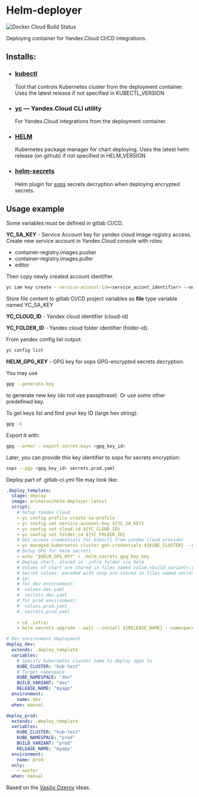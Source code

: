 # Helm-deployer
![Docker Cloud Build Status](https://img.shields.io/docker/cloud/build/archaron/helm-deployer)

Deploying container for Yandex.Cloud CI/CD integrations.

## Installs:
- ### [kubectl](https://kubernetes.io/docs/reference/kubectl/kubectl/)
  Tool that controls Kubernetes cluster from the deployment container.
  Uses the latest release if not specified in KUBECTL_VERSION
  
- ### [yc](https://cloud.yandex.ru/docs/cli/quickstart) &mdash; Yandex.Cloud CLI utility  
  For Yandex.Cloud integrations from the deployment container.

- ### [HELM](https://helm.sh/)
  Kubernetes package manager for chart deploying.
  Uses the latest helm release (on github) if not specified in HELM_VERSION
  
- ### [helm-secrets](https://github.com/jkroepke/helm-secrets)
  Helm plugin for [sops](https://github.com/mozilla/sops) secrets decryption when deploying encrypted secrets. 

## Usage example

Some variables must be defined in gitlab CI/CD.

**YC_SA_KEY** - Service Account key for yandex cloud image registry access.
Create new service account in Yandex.Cloud console with roles:
 - container-registry.images.pusher
 - container-registry.images.puller
 - editor

Then copy newly created account identifier. 

```bash
yc iam key create --service-account-id=<service_accont_identifier> --output sa-key.json
```

Store file content to gitlab CI/CD project variables as **file** type variable named YC_SA_KEY 

**YC_CLOUD_ID** - Yandex cloud identifier (cloud-id)

**YC_FOLDER_ID** - Yandex cloud folder identifier (folder-id).

From yandex config list output:  
```bash
yc config list
```

**HELM_GPG_KEY** - GPG key for sops GPG-encrypted secrets decryption.

You may use 
```bash
gpg --generate-key
```
to generate new key (do not use passphrase). Or use some other predefined key.

To get keys list and find your key ID (large hex string):
```bash
gpg -k
```
Export it with:
```bash
gpg --armor --export-secret-keys <gpg_key_id>
```

Later, you can provide this key identifier to sops for secrets encryption:
```bash
sops --pgp <gpg_key_id> secrets.prod.yaml
```


Deploy part of .gitlab-ci.yml file may look like:

```yaml
.deploy_template:
  stage: deploy
  image: archaron/helm-deployer:latest
  script:
    # Setup Yandex Cloud
    - yc config profile create sa-profile
    - yc config set service-account-key ${YC_SA_KEY}
    - yc config set cloud-id ${YC_CLOUD_ID}
    - yc config set folder-id ${YC_FOLDER_ID}
    # Get access credentials for kubectl from yandex cloud provider
    - yc managed-kubernetes cluster get-credentials ${KUBE_CLUSTER} --external
    # Setup GPG for helm secrets
    - echo "$HELM_GPG_KEY" > .helm_secrets_gpg_key.key
    # Deploy chart, stored in .infra folder via helm
    # Values of chart are stored in files named value.<build_variant>.yaml
    # Secret values, encoded with sosp are stored in files named secrets.<build_variant>.yaml
    # ie:
    # for dev environment:
    #  values.dev.yaml
    #  secrets.dev.yaml
    # for prod environment:
    #  values.prod.yaml
    #  secrets.prod.yaml
    
    - cd .infra/
    - helm secrets upgrade --wait --install ${RELEASE_NAME} --namespace ${KUBE_NAMESPACE} --values values.${BUILD_VARIANT}.yaml --values secrets.${BUILD_VARIANT}.yaml --set image.tag=${CI_COMMIT_SHORT_SHA} chart/

# Dev environment deployment
deploy_dev:
  extends: .deploy_template
  variables:
    # Specify kubernetes cluster name to deploy apps to
    KUBE_CLUSTER: "kub-test"  
    # Target namespace
    KUBE_NAMESPACE: "dev"
    BUILD_VARIANT: "dev"
    RELEASE_NAME: "myapp"
  environment:
    name: dev
  when: manual

deploy_prod:
  extends: .deploy_template
  variables:
    KUBE_CLUSTER: "kub-test"
    KUBE_NAMESPACE: "prod"
    BUILD_VARIANT: "prod"
    RELEASE_NAME: "myapp"
  environment:
    name: prod
  only:
    - master
  when: manual


```

Based on the [Vasiliy Ozerov](https://github.com/vozerov) ideas.